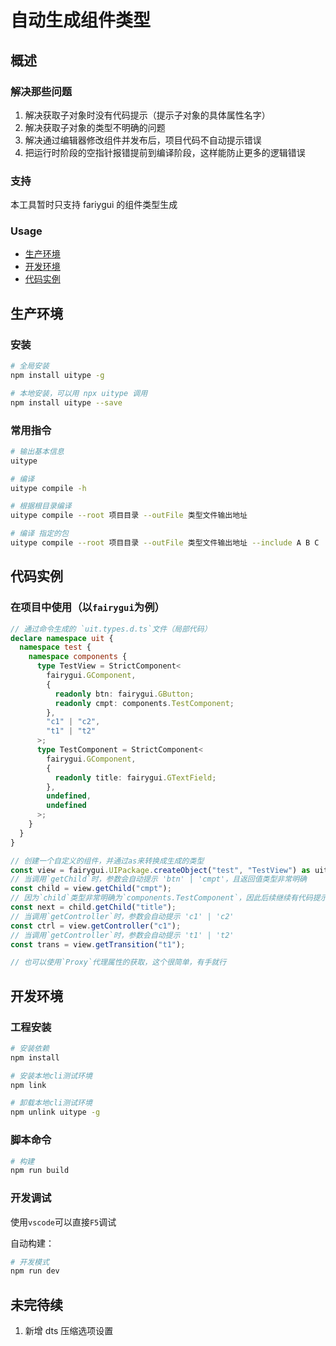 # 自动生成组件类型

## 概述

### 解决那些问题

1. 解决获取子对象时没有代码提示（提示子对象的具体属性名字）
2. 解决获取子对象的类型不明确的问题
3. 解决通过编辑器修改组件并发布后，项目代码不自动提示错误
4. 把运行时阶段的空指针报错提前到编译阶段，这样能防止更多的逻辑错误

### 支持

本工具暂时只支持 fariygui 的组件类型生成

### Usage

- [生产环境](#生产环境)
- [开发环境](#开发者模式)
- [代码实例](#代码实例)

## 生产环境

### 安装

```bash
# 全局安装
npm install uitype -g

# 本地安装，可以用 npx uitype 调用
npm install uitype --save
```

### 常用指令

```bash
# 输出基本信息
uitype

# 编译
uitype compile -h

# 根据根目录编译
uitype compile --root 项目目录 --outFile 类型文件输出地址

# 编译 指定的包
uitype compile --root 项目目录 --outFile 类型文件输出地址 --include A B C
```

## 代码实例

### 在项目中使用（以`fairygui`为例）

```ts
// 通过命令生成的 `uit.types.d.ts`文件（局部代码）
declare namespace uit {
  namespace test {
    namespace components {
      type TestView = StrictComponent<
        fairygui.GComponent,
        {
          readonly btn: fairygui.GButton;
          readonly cmpt: components.TestComponent;
        },
        "c1" | "c2",
        "t1" | "t2"
      >;
      type TestComponent = StrictComponent<
        fairygui.GComponent,
        {
          readonly title: fairygui.GTextField;
        },
        undefined,
        undefined
      >;
    }
  }
}
```

```ts
// 创建一个自定义的组件，并通过as来转换成生成的类型
const view = fairygui.UIPackage.createObject("test", "TestView") as uit.test.components.TestView;
// 当调用`getChild`时，参数会自动提示 'btn' | 'cmpt'，且返回值类型非常明确
const child = view.getChild("cmpt");
// 因为`child`类型非常明确为`components.TestComponent`，因此后续继续有代码提示
const next = child.getChild("title");
// 当调用`getController`时，参数会自动提示 'c1' | 'c2'
const ctrl = view.getController("c1");
// 当调用`getController`时，参数会自动提示 't1' | 't2'
const trans = view.getTransition("t1");

// 也可以使用`Proxy`代理属性的获取，这个很简单，有手就行
```

## 开发环境

### 工程安装

```bash
# 安装依赖
npm install

# 安装本地cli测试环境
npm link

# 卸载本地cli测试环境
npm unlink uitype -g
```

### 脚本命令

```bash
# 构建
npm run build
```

### 开发调试

使用`vscode`可以直接`F5`调试

自动构建：

```bash
# 开发模式
npm run dev
```

## 未完待续

1. 新增 dts 压缩选项设置
